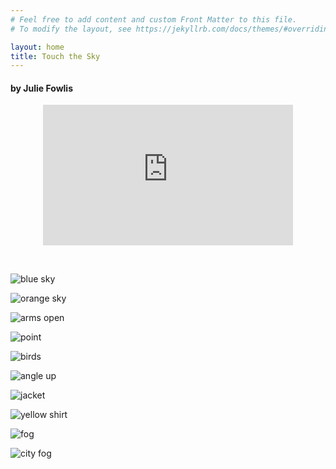 ```yaml
---
# Feel free to add content and custom Front Matter to this file.
# To modify the layout, see https://jekyllrb.com/docs/themes/#overriding-theme-defaults

layout: home
title: Touch the Sky
---
```

#### by Julie Fowlis

<iframe 
    width="400" height="225" 
    style="margin: 0 auto; display: block;"
    src="https://www.youtube.com/embed/NvR9YOpDG4A" 
    frameborder="0">
</iframe>

&nbsp;

![blue sky](/assets/images/blue_sky.jpg)

![orange sky](/assets/images/orange_sky.jpg)

![arms open](/assets/images/arms_open.jpg)

![point](/assets/images/point.jpg)

![birds](/assets/images/birds.jpg)

![angle up](/assets/images/angle_up.jpg)

![jacket](/assets/images/jacket.jpg)

![yellow shirt](/assets/images/yellow_shirt.jpg)

![fog](/assets/images/fog.jpg)

![city fog](/assets/images/city_fog.jpg)
